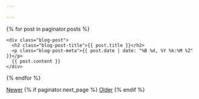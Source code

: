 ```yaml
---

---
```

<main role="main" class="container">

<div class="row">

  <div class="col-sm-8 blog-main">

  {% for post in paginator.posts %}

    <div class="blog-post">
      <h2 class="blog-post-title">{{ post.title }}</h2>
      <p class="blog-post-meta">{{ post.date | date: "%B %d, %Y %k:%M %Z" }}</p>
      {{ post.content }}
    </div>

  {% endfor %}

  </div>

  <nav class="blog-pagination">
    <a class="btn btn-outline-secondary disabled" href="{{ paginator.previous_page_path }}">Newer</a>
    {% if paginator.next_page %}
    <a class="btn btn-outline-primary" href="{{ paginator.next_page_path }}">Older</a>
    {% endif %}
  </nav>

</div>

</main>
